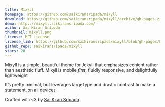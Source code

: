 ```yaml
---
title: Mixyll
homepage: https://github.com/saikiransripada/mixyll
download: https://github.com/saikiransripada/mixyll/archive/gh-pages.zip
demo: https://mixyll.saikiransripada.com/
author: Sai Kiran Sripada
thumbnail: mixyll.png
license: MIT License
license_link: https://github.com/saikiransripada/mixyll/blob/gh-pages/LICENSE.txt
github_repo: saikiransripada/mixyll
stars: 28
---
```


Mixyll is a simple, beautiful theme for Jekyll that emphasizes content
rather than aesthetic fluff. Mixyll is mobile _first_, fluidly
responsive, and delightfully lightweight.

It’s pretty minimal, but leverages large type and drastic contrast to
make a statement, on all devices.

Crafted with <3 by [Sai Kiran Sripada](https://www.saikiransripada.com/).
